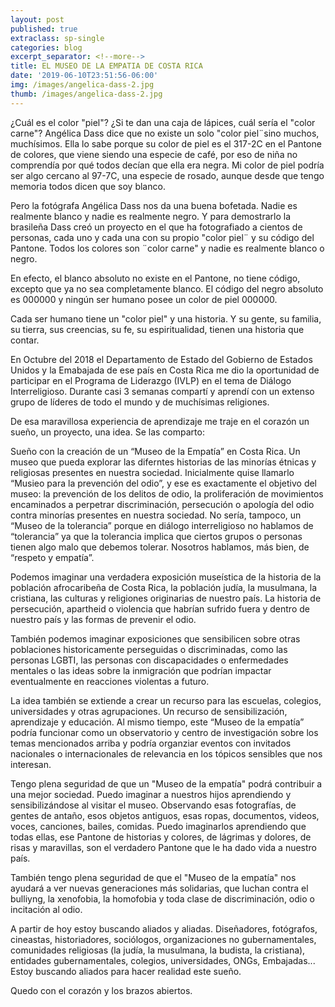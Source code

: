 ```yaml
---
layout: post
published: true
extraclass: sp-single
categories: blog
excerpt_separator: <!--more-->
title: EL MUSEO DE LA EMPATIA DE COSTA RICA
date: '2019-06-10T23:51:56-06:00'
img: /images/angelica-dass-2.jpg
thumb: /images/angelica-dass-2.jpg
---
```

¿Cuál es el color "piel"? ¿Si te dan una caja de lápices, cuál sería el "color carne"? Angélica Dass dice que no existe un solo "color piel¨sino muchos, muchísimos.  Ella lo sabe porque su color de piel es el 317-2C en el Pantone de colores, que viene siendo una especie de café, por eso de niña no comprendía por qué todos decían que ella era negra. Mi color de piel podría ser algo cercano al 97-7C, una especie de rosado, aunque desde que tengo memoria todos dicen que soy blanco. 

<!--more-->

Pero la fotógrafa Angélica Dass nos da una buena bofetada. Nadie es realmente blanco y nadie es realmente negro. Y para demostrarlo la brasileña Dass creó un proyecto en el que ha fotografiado a cientos de personas, cada uno y cada una con su propio "color piel¨ y su código del Pantone. Todos los colores son ¨color carne" y nadie es realmente blanco o negro. 

En efecto, el blanco absoluto no existe en el Pantone, no tiene código, excepto que ya no sea completamente blanco. El código del negro absoluto es 000000 y ningún ser humano posee un color de piel 000000. 

Cada ser humano tiene un "color piel" y una historia. Y su gente, su familia, su tierra, sus creencias, su fe, su espiritualidad, tienen una historia que contar. 

En Octubre del 2018 el Departamento de Estado del Gobierno de Estados Unidos y la Emabajada de ese país en Costa Rica me dio la oportunidad de participar en el Programa de Liderazgo (IVLP) en el tema de Diálogo Interreligioso. Durante casi 3 semanas compartí y aprendí con un extenso grupo de líderes de todo el mundo y de muchísimas religiones. 

De esa maravillosa experiencia de aprendizaje me traje en el corazón un sueño, un proyecto, una idea. Se las comparto:

Sueño con la creación de un “Museo de la Empatía” en Costa Rica.  Un museo que pueda explorar las diferntes historias de las minorías étnicas y religiosas presentes en nuestra sociedad. Inicialmente quise llamarlo “Musieo para la prevención del odio”, y ese es exactamente el objetivo del museo: la prevención de los delitos de odio, la proliferación de movimientos encaminados a perpetrar discriminación, persecución o apología del odio contra minorías presentes en nuestra sociedad.  No sería, tampoco, un “Museo de la tolerancia” porque en diálogo interreligioso no hablamos de “tolerancia” ya que la tolerancia implica que ciertos grupos o personas tienen algo malo que debemos tolerar. Nosotros hablamos, más bien, de “respeto y empatía”. 

Podemos imaginar una verdadera exposición museística de la historia de la población afrocaribeña de Costa Rica, la población judía, la musulmana, la cristiana, las culturas y religiones originarias de nuestro país. La historia de persecución, apartheid o violencia que habrían sufrido fuera y dentro de nuestro país y las formas de prevenir el odio. 

También podemos imaginar exposiciones que sensibilicen sobre otras poblaciones historicamente perseguidas o discriminadas, como las personas LGBTI, las personas con discapacidades o enfermedades mentales o las ideas sobre la inmigración que podrían impactar eventualmente en reacciones violentas a futuro. 

La idea también se extiende a crear un recurso para las escuelas, colegios, universidades y otras agrupaciones. Un recurso de sensibilización, aprendizaje y educación.  Al mismo tiempo, este “Museo de la empatía” podría funcionar como un observatorio y centro de investigación sobre los temas mencionados arriba y podría organziar eventos con invitados nacionales o internacionales de relevancia en los tópicos sensibles que nos interesan. 

Tengo plena seguridad de que un "Museo de la empatía" podrá contribuir a una mejor sociedad. Puedo imaginar a nuestros hijos aprendiendo y sensibilizándose al visitar el museo. Observando esas fotografías, de gentes de antaño, esos objetos antiguos, esas ropas, documentos, videos, voces, canciones, bailes, comidas. Puedo imaginarlos aprendiendo que todas ellas, ese Pantone de historias y colores, de lágrimas y dolores, de risas y maravillas, son el verdadero Pantone que le ha dado vida a nuestro país. 

También tengo plena seguridad de que el "Museo de la empatía" nos ayudará a ver nuevas generaciones más solidarias, que luchan contra el bulliyng, la xenofobia, la homofobia y toda clase de discriminación, odio o incitación al odio. 

A partir de hoy estoy buscando aliados y aliadas. Diseñadores, fotógrafos, cineastas, historiadores, sociólogos, organizaciones no gubernamentales, comunidades religiosas (la judía, la musulmana, la budista, la cristiana), entidades gubernamentales, colegios, universidades, ONGs, Embajadas... Estoy buscando aliados para hacer realidad este sueño. 

Quedo con el corazón y los brazos abiertos.

